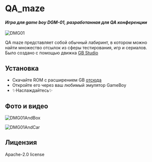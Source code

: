 # QA_maze
#### _Игра для game boy DGM-01, разработанная для QA конференции_

![DMG01](https://i.imgur.com/ypLWShc.jpeg)

QA maze представляет собой обычный лабиринт, в котором можно найти множество отсылок из сферы тестирования, игр и сериалов.
Было создано с помощью движка [GB Studio](https://www.gbstudio.dev/)


## Установка

- Скачайте ROM с расширением GB [отсюда](https://github.com/Spiralka/QA_maze/releases)
- Откройте его через ваш любимый эмулятор GameBoy
- ✨Наслаждайтесь✨


## Фото и видео 

![DMG01AndBox](https://i.imgur.com/KbLWj6E.jpeg)  

![DMG01AndCar](https://i.imgur.com/ByUZF0s.jpeg) 



## Лицензия

Apache-2.0 license
